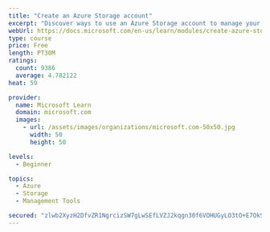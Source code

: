 ```yaml
---
title: "Create an Azure Storage account"
excerpt: "Discover ways to use an Azure Storage account to manage your data for billing, access, and storage location of your blobs, files, queues, and tables."
webUrl: https://docs.microsoft.com/en-us/learn/modules/create-azure-storage-account/
type: course
price: Free
length: PT30M
ratings:
  count: 9386
  average: 4.782122
heat: 59

provider:
  name: Microsoft Learn
  domain: microsoft.com
  images:
    - url: /assets/images/organizations/microsoft.com-50x50.jpg
      width: 50
      height: 50

levels:
  - Beginner

topics:
  - Azure
  - Storage
  - Management Tools

secured: "zlwb2XyzH2DfvZR1NgrcizSW7gLwSEfLVZJ2kqgn30f6VOHUGyLO3tO+E7OkSvfVcVpfe/X8cW8ZjByIPY+9d1kuIKZ3CF+/TTdwh1dkUAvTBatECUFSuNOkXOnodfsboavpKNtmc1F4IlEkF21qfP7DnO/ZwP0rV+O9ddXfxaAlP4t1FW+oOhtUrEaKtzeMadqBOPAcqWKEcTikOgjaOXl8PrgWFw0ZeMwxIxoOpEGi/mR+iaxkhPMivGxtjAPzln84lYepJftVH2XONKHy2qbHH9qbz328Fhs89ueDyYDAowz5tVA2rD6Cj+8yJbSkGN+AlPrfxI4W2c43bJUW9NKY/goBwNNeQzvsKRF6rkvzVSAQzmS7FseoCDf5R9U4w3WAojbSPyV0gRHRyUEozDTPvqLvJHNnZQHW/6wGaJQ=;KB200rXBRJO6vL3hdLpoWw=="
---
```


